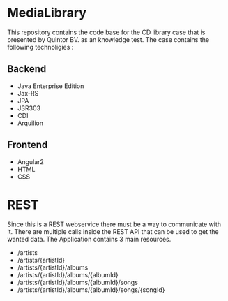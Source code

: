# MediaLibrary

This repository contains the code base for the CD library case that is presented by Quintor BV. as an knowledge test.
The case contains the following technoligies :

## Backend

* Java Enterprise Edition
* Jax-RS
* JPA
* JSR303
* CDI
* Arquilion

## Frontend 

* Angular2
* HTML
* CSS

# REST

Since this is a REST webservice there must be a way to communicate with it. There are multiple calls inside the REST API that can be used to get the wanted data.
The Application contains 3 main resources. 

* /artists
* /artists/{artistId}
* /artists/{artistId}/albums
* /artists/{artistId}/albums/{albumId}
* /artists/{artistId}/albums/{albumId}/songs
* /artists/{artistId}/albums/{albumId}/songs/{songId}
